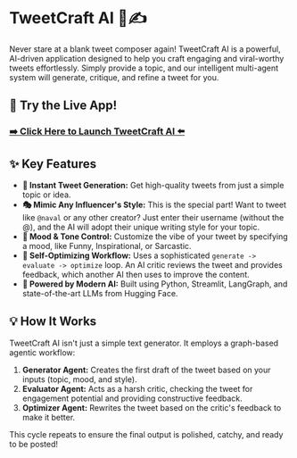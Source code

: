 # TweetCraft AI 🤖✍️

Never stare at a blank tweet composer again! TweetCraft AI is a powerful, AI-driven application designed to help you craft engaging and viral-worthy tweets effortlessly. Simply provide a topic, and our intelligent multi-agent system will generate, critique, and refine a tweet for you.

## 🚀 Try the Live App!

### [➡️ Click Here to Launch TweetCraft AI ⬅️](https://tweetcraftai.streamlit.app)

## ✨ Key Features

-   **📝 Instant Tweet Generation:** Get high-quality tweets from just a simple topic or idea.
-   **🎭 Mimic Any Influencer's Style:** This is the special part! Want to tweet like `@naval` or any other creator? Just enter their username (without the @), and the AI will adopt their unique writing style for your topic.
-   **🎨 Mood & Tone Control:** Customize the vibe of your tweet by specifying a mood, like Funny, Inspirational, or Sarcastic.
-   **🔄 Self-Optimizing Workflow:** Uses a sophisticated `generate -> evaluate -> optimize` loop. An AI critic reviews the tweet and provides feedback, which another AI then uses to improve the content.
-   **🚀 Powered by Modern AI:** Built using Python, Streamlit, LangGraph, and state-of-the-art LLMs from Hugging Face.

## 💡 How It Works

TweetCraft AI isn't just a simple text generator. It employs a graph-based agentic workflow:

1.  **Generator Agent:** Creates the first draft of the tweet based on your inputs (topic, mood, and style).
2.  **Evaluator Agent:** Acts as a harsh critic, checking the tweet for engagement potential and providing constructive feedback.
3.  **Optimizer Agent:** Rewrites the tweet based on the critic's feedback to make it better.

This cycle repeats to ensure the final output is polished, catchy, and ready to be posted!
